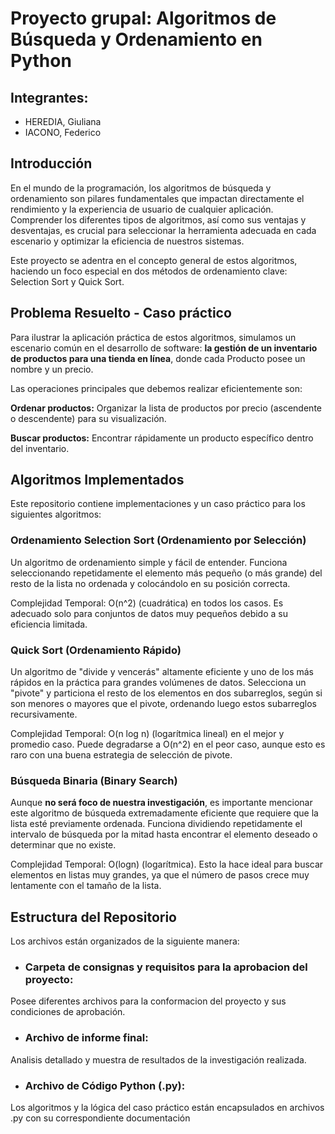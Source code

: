 # Proyecto grupal: Algoritmos de Búsqueda y Ordenamiento en Python

## Integrantes:

* HEREDIA, Giuliana
* IACONO, Federico


## Introducción
En el mundo de la programación, los algoritmos de búsqueda y ordenamiento son pilares fundamentales que impactan directamente el rendimiento y la experiencia de usuario de cualquier aplicación. Comprender los diferentes tipos de algoritmos, así como sus ventajas y desventajas, es crucial para seleccionar la herramienta adecuada en cada escenario y optimizar la eficiencia de nuestros sistemas.

Este proyecto se adentra en el concepto general de estos algoritmos, haciendo un foco especial en dos métodos de ordenamiento clave: Selection Sort y Quick Sort.


## Problema Resuelto - Caso práctico
Para ilustrar la aplicación práctica de estos algoritmos, simulamos un escenario común en el desarrollo de software: **la gestión de un inventario de productos para una tienda en línea**, donde cada Producto posee un nombre y un precio. 

Las operaciones principales que debemos realizar eficientemente son:

**Ordenar productos:** Organizar la lista de productos por precio (ascendente o descendente) para su visualización.

**Buscar productos:** Encontrar rápidamente un producto específico dentro del inventario.


## Algoritmos Implementados
Este repositorio contiene implementaciones y un caso práctico para los siguientes algoritmos:

### Ordenamiento Selection Sort (Ordenamiento por Selección)
Un algoritmo de ordenamiento simple y fácil de entender. Funciona seleccionando repetidamente el elemento más pequeño (o más grande) del resto de la lista no ordenada y colocándolo en su posición correcta.

Complejidad Temporal: 
O(n^2) (cuadrática) en todos los casos. Es adecuado solo para conjuntos de datos muy pequeños debido a su eficiencia limitada.


### Quick Sort (Ordenamiento Rápido)
Un algoritmo de "divide y vencerás" altamente eficiente y uno de los más rápidos en la práctica para grandes volúmenes de datos. Selecciona un "pivote" y particiona el resto de los elementos en dos subarreglos, según si son menores o mayores que el pivote, ordenando luego estos subarreglos recursivamente.

Complejidad Temporal: 
O(n log n) (logarítmica lineal) en el mejor y promedio caso. Puede degradarse a O(n^2) en el peor caso, aunque esto es raro con una buena estrategia de selección de pivote.


### Búsqueda Binaria (Binary Search)
Aunque **no será foco de nuestra investigación**, es importante mencionar este algoritmo de búsqueda extremadamente eficiente que requiere que la lista esté previamente ordenada. Funciona dividiendo repetidamente el intervalo de búsqueda por la mitad hasta encontrar el elemento deseado o determinar que no existe.

Complejidad Temporal: 
O(logn) (logarítmica). Esto la hace ideal para buscar elementos en listas muy grandes, ya que el número de pasos crece muy lentamente con el tamaño de la lista.


## Estructura del Repositorio
Los archivos están organizados de la siguiente manera:

* ### Carpeta de consignas y requisitos para la aprobacion del proyecto: 
Posee diferentes archivos para la conformacion del proyecto y sus condiciones de aprobación.

* ### Archivo de informe final: 
Analisis detallado y muestra de resultados de la investigación realizada.

* ### Archivo de Código Python (.py): 
Los algoritmos y la lógica del caso práctico están encapsulados en archivos .py con su correspondiente documentación